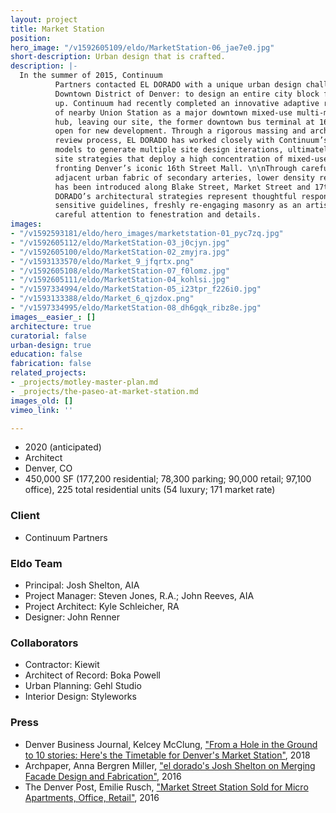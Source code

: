 ```yaml
---
layout: project
title: Market Station
position: 
hero_image: "/v1592605109/eldo/MarketStation-06_jae7e0.jpg"
short-description: Urban design that is crafted.
description: |-
  In the summer of 2015, Continuum
          Partners contacted EL DORADO with a unique urban design challenge in the Lower
          Downtown District of Denver: to design an entire city block from the ground
          up. Continuum had recently completed an innovative adaptive re-use renovation
          of nearby Union Station as a major downtown mixed-use multi-modal transportation
          hub, leaving our site, the former downtown bus terminal at 16th and Market,
          open for new development. Through a rigorous massing and architectural design
          review process, EL DORADO has worked closely with Continuum’s development
          models to generate multiple site design iterations, ultimately landing on
          site strategies that deploy a high concentration of mixed-use urban density
          fronting Denver’s iconic 16th Street Mall. \n\nThrough careful attention to
          adjacent urban fabric of secondary arteries, lower density retail and residential
          has been introduced along Blake Street, Market Street and 17th Street. EL
          DORADO’s architectural strategies represent thoughtful responses to historically
          sensitive guidelines, freshly re-engaging masonry as an artisan craft through
          careful attention to fenestration and details.
images:
- "/v1592593181/eldo/hero_images/marketstation-01_pyc7zq.jpg"
- "/v1592605112/eldo/MarketStation-03_j0cjyn.jpg"
- "/v1592605100/eldo/MarketStation-02_zmyjra.jpg"
- "/v1593133570/eldo/Market_9_jfqrtx.png"
- "/v1592605108/eldo/MarketStation-07_f0lomz.jpg"
- "/v1592605111/eldo/MarketStation-04_kohlsi.jpg"
- "/v1597334994/eldo/MarketStation-05_i23tpr_f226i0.jpg"
- "/v1593133388/eldo/Market_6_qjzdox.png"
- "/v1597334995/eldo/MarketStation-08_dh6gqk_ribz8e.jpg"
images__easier_: []
architecture: true
curatorial: false
urban-design: true
education: false
fabrication: false
related_projects:
- _projects/motley-master-plan.md
- _projects/the-paseo-at-market-station.md
images_old: []
vimeo_link: ''

---
```

* 2020 (anticipated)
* Architect
* Denver, CO
* 450,000 SF (177,200 residential; 78,300 parking; 90,000 retail; 97,100 office), 225 total residential units (54 luxury; 171 market rate)

### Client

* Continuum Partners

### Eldo Team

* Principal: Josh Shelton, AIA
* Project Manager: Steven Jones, R.A.; John Reeves, AIA
* Project Architect: Kyle Schleicher, RA
* Designer: John Renner

### Collaborators

* Contractor: Kiewit
* Architect of Record: Boka Powell
* Urban Planning: Gehl Studio
* Interior Design: Styleworks

### Press

* Denver Business Journal, Kelcey McClung, ["From a Hole in the Ground to 10 stories: Here's the Timetable for Denver's Market Station"](https://www.bizjournals.com/denver/news/2018/08/08/market-station-denver-lodo-timetable.html "From a Hole in the Ground to 10 stories: Here's the Timetable for Denver's Market Station"), 2018
* Archpaper, Anna Bergren Miller, ["el dorado's Josh Shelton on Merging Facade Design and Fabrication"](https://archpaper.com/2016/07/el-dorado-josh-shelton-facade-design-fabrication/ "el dorado's Josh Shelton on Merging Facade Design and Fabrication"), 2016
* The Denver Post, Emilie Rusch, ["Market Street Station Sold for Micro Apartments, Office, Retail"](https://www.denverpost.com/2015/12/21/market-street-station-sold-for-micro-apartments-office-retail/ "Market Street Station Sold for Micro Apartments, Office, Retail"), 2016